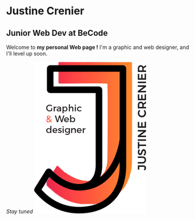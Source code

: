 # Justine Crenier
## Junior Web Dev at BeCode

Welcome to **my personal Web page !**
I'm a graphic and web designer, and I'll level up soon.

*Stay tuned*
![Logo Justine Crenier](/img/logo.png)
